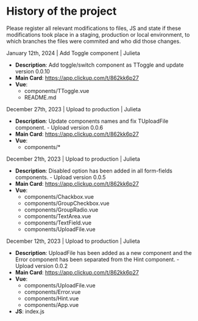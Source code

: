 # History of the project

Please register all relevant modifications to files, JS and state if these modifications took place in a staging, production or local environment, to which branches the files were commited and who did those changes.

January 12th, 2024 | Add Toggle component | Julieta

-   **Description**: Add toggle/switch component as TToggle and update version 0.0.10
-   **Main Card**: https://app.clickup.com/t/862kk6p27
-   **Vue**:
    -   components/TToggle.vue
    -   README.md

December 27th, 2023 | Upload to production | Julieta

-   **Description**: Update components names and fix TUploadFile component. - Upload version 0.0.6
-   **Main Card**: https://app.clickup.com/t/862kk6p27
-   **Vue**:
    -   components/\*

December 21th, 2023 | Upload to production | Julieta

-   **Description**: Disabled option has been added in all form-fields components. - Upload version 0.0.5
-   **Main Card**: https://app.clickup.com/t/862kk6p27
-   **Vue**:
    -   components/Chackbox.vue
    -   components/GroupCheckbox.vue
    -   components/GroupRadio.vue
    -   components/TextArea.vue
    -   components/TextField.vue
    -   components/UploadFile.vue

December 12th, 2023 | Upload to production | Julieta

-   **Description**: UploadFile has been added as a new component and the Error component has been separated from the Hint component. - Upload version 0.0.2
-   **Main Card**: https://app.clickup.com/t/862kk6p27
-   **Vue**:
    -   components/UploadFile.vue
    -   components/Error.vue
    -   components/Hint.vue
    -   components/App.vue
-   **JS**: index.js

